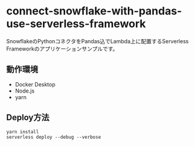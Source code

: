 connect-snowflake-with-pandas-use-serverless-framework
===========================

SnowflakeのPythonコネクタをPandas込でLambda上に配置するServerless Frameworkのアプリケーションサンプルです。

## 動作環境

* Docker Desktop
* Node.js 
* yarn

## Deploy方法

```
yarn install
serverless deploy --debug --verbose
```